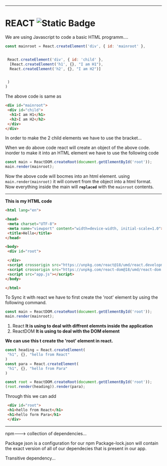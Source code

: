 ************************************************************************************************************************************
# REACT   ![Static Badge](https://shields.io./badge/react-c)


We are using Javascript to code a basic HTML programm....


```javascript
const mainroot = React.createElement('div', { id: 'mainroot' },


 React.createElement('div', { id: 'child' },
  [React.createElement('h1', {}, "I am H1"),
  React.createElement('h2', {}, "I am H2")]


 )
)
```

The above code is same as 
```html
<div id="mainroot">
 <div id="child">
  <h1>I am H1</h1>
  <h2>I am H2</h2>
 </div>
</div>
```


In order to make the 2 child elements we have to use the bracket...

When we do above code react will create an object of the above code. inorder to make it into an HTML element we have to  use the following code

```javascript
const main = ReactDOM.createRoot(document.getElementById('root'));
main.render(mainroot);
```


Now the above code will bocmes into an html element.
using `main.render(mainroot)` it will convert from the object into a html format. Now everything inside the main will **`replaced`** with the `mainroot` contents.

************************************************************************************************************************************

**This is my HTML code**

```html
<html lang="en">

<head>
 <meta charset="UTF-8">
 <meta name="viewport" content="width=device-width, initial-scale=1.0">
 <title>Hello</title>
</head>

<body>
 <div id="root">

 </div>
 <script crossorigin src="https://unpkg.com/react@18/umd/react.development.js"></script>
 <script crossorigin src="https://unpkg.com/react-dom@18/umd/react-dom.development.js"></script>
 <script src="app.js"></script>
</body>

</html>
```

To Sync it with react we have to first create the 'root' element by using the following command.


```javascript
const main = ReactDOM.createRoot(document.getElementById('root'));
main.render(mainroot);
```
1. React
**It is using to deal with diffrent elemnts inside the application**
2. ReactDOM
**It is using to deal with the DOM element**

**We can use this t create the 'root' element in react.**




```javascript
const heading = React.createElement(
 "h1", {}, "hello from React"
)
const para = React.createElement(
 "h1", {}, "hello from Para"
)

const root = ReactDOM.createRoot(document.getElementById('root'));
(root.render(heading)).render(para);
```


Through this we can add 
```html
 <div id="root">
 <h1>hello from React</h1>
 <h1>hello form Para</h1>
 </div>

```
***************************************************

npm---> collection of dependencies...

Package json is a configuration for our npm
Package-lock.json will contain the exact version of all of our dependecies that is present in our app.

Transitive dependency...




